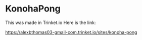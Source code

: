 # KonohaPong
This was made in Trinket.io
Here is the link:

https://alexbthomas03-gmail-com.trinket.io/sites/konoha-pong
